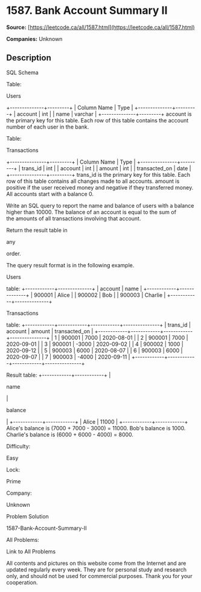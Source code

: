 # 1587. Bank Account Summary II

**Source:** [https://leetcode.ca/all/1587.html](https://leetcode.ca/all/1587.html)

**Companies:** Unknown

## Description

SQL Schema

Table:

Users

+--------------+---------+
| Column Name  | Type    |
+--------------+---------+
| account      | int     |
| name         | varchar |
+--------------+---------+
account is the primary key for this table.
Each row of this table contains the account number of each user in the bank.

Table:

Transactions

+---------------+---------+
| Column Name   | Type    |
+---------------+---------+
| trans_id      | int     |
| account       | int     |
| amount        | int     |
| transacted_on | date    |
+---------------+---------+
trans_id is the primary key for this table.
Each row of this table contains all changes made to all accounts.
amount is positive if the user received money and negative if they transferred money.
All accounts start with a balance 0.

Write an SQL query to report the name and balance of users with a balance higher than
                10000. The balance of an account is equal to the sum of the amounts of all
                transactions involving that account.

Return the result table in

any

order.

The query result format is in the following example.

Users

table:
+------------+--------------+
| account    | name         |
+------------+--------------+
| 900001     | Alice        |
| 900002     | Bob          |
| 900003     | Charlie      |
+------------+--------------+

Transactions

table:
+------------+------------+------------+---------------+
| trans_id   | account    | amount     | transacted_on |
+------------+------------+------------+---------------+
| 1          | 900001     | 7000       |  2020-08-01   |
| 2          | 900001     | 7000       |  2020-09-01   |
| 3          | 900001     | -3000      |  2020-09-02   |
| 4          | 900002     | 1000       |  2020-09-12   |
| 5          | 900003     | 6000       |  2020-08-07   |
| 6          | 900003     | 6000       |  2020-09-07   |
| 7          | 900003     | -4000      |  2020-09-11   |
+------------+------------+------------+---------------+

Result table:
+------------+------------+
|

name

|

balance

|
+------------+------------+
| Alice      | 11000      |
+------------+------------+
Alice's balance is (7000 + 7000 - 3000) = 11000.
Bob's balance is 1000.
Charlie's balance is (6000 + 6000 - 4000) = 8000.

Difficulty:

Easy

Lock:

Prime

Company:

Unknown

Problem Solution

1587-Bank-Account-Summary-II

All Problems:

Link to All Problems

All contents and pictures on this website come from the Internet and are updated regularly every week. They are for personal study and research only, and should not be used for commercial purposes. Thank you for your cooperation.

